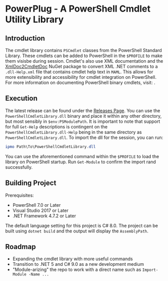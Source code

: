# PowerPlug - A PowerShell Cmdlet Utility Library

## Introduction
The cmdlet library contains `PSCmdlet` classes from the PowerShell Standard Library. These cmdlets can be added to PowerShell in the `$PROFILE` to make them visisbe during
session. Cmdlet's also use XML documentation and the [XmlDoc2CmdletDoc](https://github.com/red-gate/XmlDoc2CmdletDoc) NuGet package to convert XML .NET comments to a 
`.dll-Help.xml` file that contains cmdlet help text in `MAML`. This allows for more extensibility and accessibility for cmdlet integration on PowerShell. For more information
on documenting PowerShell binary cmdlets, visit: [](https://github.com/red-gate/XmlDoc2CmdletDoc).

## Execution
The latest release can be found under the [Releases Page](https://github.com/manu-p-1/PowerShell-Cmdlet-Utils/releases). You can use the `PowerShellCmdletLibrary.dll` binary and place it within any other directory, but most sensibly in `$env:PSModulePath`. It is important to note that support for full `Get-Help` descriptions is contingent on the `PowerShellCmdletLibrary.dll-Help` being in the same directory as `PowerShellCmdletLibrary.dll`. To import the dll for the session, you can run:

```powershell
ipmo Path\To\PowerShellCmdletLibrary.dll
```

You can use the aforementioned command within the `$PROFILE` to load the library on PowerShell startup. Run `Get-Module` to confirm the import rand successfully.

## Building Project
Prerequisites:
- PowerShell 7.0 or Later
- Visual Studio 2017 or Later
- .NET Framework 4.7.2 or Later

The default language setting for this project is C# 8.0. The project can be built using `dotnet build` and the output will display the `AssemblyPath`. 

## Roadmap
- Expanding the cmdlet library with more useful commands
- Transition to .NET 5 and C# 9.0 as a new development medium
- "Module-arizing" the repo to work with a direct name such as `Import-Module -Name ...`
